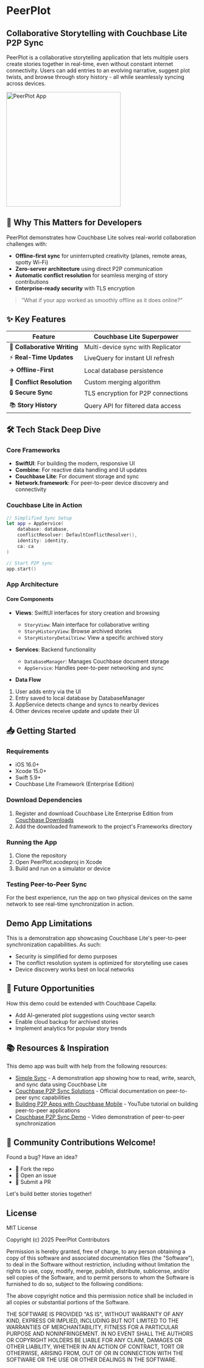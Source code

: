 # PeerPlot

## Collaborative Storytelling with Couchbase Lite P2P Sync

PeerPlot is a collaborative storytelling application that lets multiple users create stories together in real-time, even without constant internet connectivity. Users can add entries to an evolving narrative, suggest plot twists, and browse through story history - all while seamlessly syncing across devices.

<img src="app_screenshot.png" width="300" alt="PeerPlot App">

## 🚀 Why This Matters for Developers

PeerPlot demonstrates how Couchbase Lite solves real-world collaboration challenges with:

- **Offline-first sync** for uninterrupted creativity (planes, remote areas, spotty Wi-Fi)
- **Zero-server architecture** using direct P2P communication
- **Automatic conflict resolution** for seamless merging of story contributions
- **Enterprise-ready security** with TLS encryption

> "What if your app worked as smoothly offline as it does online?"

## ✨ Key Features

| Feature | Couchbase Lite Superpower |
|---------|---------------------------|
| 📖 **Collaborative Writing** | Multi-device sync with Replicator |
| ⚡ **Real-Time Updates** | LiveQuery for instant UI refresh |
| ✈️ **Offline-First** | Local database persistence |
| 🤝 **Conflict Resolution** | Custom merging algorithm |
| 🔒 **Secure Sync** | TLS encryption for P2P connections |
| 📚 **Story History** | Query API for filtered data access |

## 🛠️ Tech Stack Deep Dive

### Core Frameworks
- **SwiftUI**: For building the modern, responsive UI
- **Combine**: For reactive data handling and UI updates
- **Couchbase Lite**: For document storage and sync
- **Network.framework**: For peer-to-peer device discovery and connectivity

### Couchbase Lite in Action

```swift
// Simplified Sync Setup 
let app = AppService(
    database: database,
    conflictResolver: DefaultConflictResolver(),
    identity: identity,
    ca: ca
)

// Start P2P sync
app.start()
```

### App Architecture

#### Core Components
- **Views**: SwiftUI interfaces for story creation and browsing
  - `StoryView`: Main interface for collaborative writing
  - `StoryHistoryView`: Browse archived stories
  - `StoryHistoryDetailView`: View a specific archived story

- **Services**: Backend functionality
  - `DatabaseManager`: Manages Couchbase document storage
  - `AppService`: Handles peer-to-peer networking and sync

- **Data Flow**
1. User adds entry via the UI
2. Entry saved to local database by DatabaseManager
3. AppService detects change and syncs to nearby devices
4. Other devices receive update and update their UI

## 📥 Getting Started

### Requirements
- iOS 16.0+
- Xcode 15.0+
- Swift 5.9+
- Couchbase Lite Framework (Enterprise Edition)

### Download Dependencies
1. Register and download Couchbase Lite Enterprise Edition from [Couchbase Downloads](https://www.couchbase.com/downloads/)
2. Add the downloaded framework to the project's Frameworks directory

### Running the App
1. Clone the repository
2. Open PeerPlot.xcodeproj in Xcode
3. Build and run on a simulator or device

### Testing Peer-to-Peer Sync
For the best experience, run the app on two physical devices on the same network to see real-time synchronization in action.

## Demo App Limitations

This is a demonstration app showcasing Couchbase Lite's peer-to-peer synchronization capabilities. As such:

- Security is simplified for demo purposes
- The conflict resolution system is optimized for storytelling use cases
- Device discovery works best on local networks

## 🔮 Future Opportunities

How this demo could be extended with Couchbase Capella:

- Add AI-generated plot suggestions using vector search
- Enable cloud backup for archived stories
- Implement analytics for popular story trends

## 📚 Resources & Inspiration

This demo app was built with help from the following resources:

- [Simple Sync](https://github.com/waynecarter/simple-sync) - A demonstration app showing how to read, write, search, and sync data using Couchbase Lite
- [Couchbase P2P Sync Solutions](https://www.couchbase.com/solutions/peer-to-peer/) - Official documentation on peer-to-peer sync capabilities
- [Building P2P Apps with Couchbase Mobile](https://www.youtube.com/watch?v=k0eGxp6YmpU) - YouTube tutorial on building peer-to-peer applications
- [Couchbase P2P Sync Demo](https://www.youtube.com/watch?v=4J1-B6lyUcA) - Video demonstration of peer-to-peer synchronization

## 👥 Community Contributions Welcome!

Found a bug? Have an idea?

- 🍴 Fork the repo
- 📝 Open an issue
- 🔄 Submit a PR

Let's build better stories together!

## License

MIT License

Copyright (c) 2025 PeerPlot Contributors

Permission is hereby granted, free of charge, to any person obtaining a copy
of this software and associated documentation files (the "Software"), to deal
in the Software without restriction, including without limitation the rights
to use, copy, modify, merge, publish, distribute, sublicense, and/or sell
copies of the Software, and to permit persons to whom the Software is
furnished to do so, subject to the following conditions:

The above copyright notice and this permission notice shall be included in all
copies or substantial portions of the Software.

THE SOFTWARE IS PROVIDED "AS IS", WITHOUT WARRANTY OF ANY KIND, EXPRESS OR
IMPLIED, INCLUDING BUT NOT LIMITED TO THE WARRANTIES OF MERCHANTABILITY,
FITNESS FOR A PARTICULAR PURPOSE AND NONINFRINGEMENT. IN NO EVENT SHALL THE
AUTHORS OR COPYRIGHT HOLDERS BE LIABLE FOR ANY CLAIM, DAMAGES OR OTHER
LIABILITY, WHETHER IN AN ACTION OF CONTRACT, TORT OR OTHERWISE, ARISING FROM,
OUT OF OR IN CONNECTION WITH THE SOFTWARE OR THE USE OR OTHER DEALINGS IN THE
SOFTWARE.
